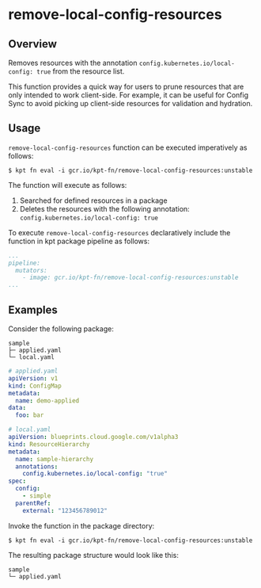 # remove-local-config-resources

## Overview

<!--mdtogo:Short-->

Removes resources with the annotation `config.kubernetes.io/local-config: true` from the resource list.

<!--mdtogo-->

This function provides a quick way for users to prune resources that are only intended to work client-side.
For example, it can be useful for Config Sync to avoid picking up client-side resources for validation and hydration.

<!--mdtogo:Long-->

## Usage

`remove-local-config-resources` function can be executed imperatively as follows:

```shell
$ kpt fn eval -i gcr.io/kpt-fn/remove-local-config-resources:unstable
```

The function will execute as follows:

1. Searched for defined resources in a package
2. Deletes the resources with the following annotation:
   `config.kubernetes.io/local-config: true`

To execute `remove-local-config-resources` declaratively include the function in kpt package pipeline as follows:
```yaml
...
pipeline:
  mutators:
    - image: gcr.io/kpt-fn/remove-local-config-resources:unstable
...
```

<!--mdtogo-->

## Examples

<!--mdtogo:Examples-->

Consider the following package:

```
sample
├─ applied.yaml
└─ local.yaml
```

```yaml
# applied.yaml
apiVersion: v1
kind: ConfigMap
metadata:
  name: demo-applied
data:
  foo: bar
```

```yaml
# local.yaml
apiVersion: blueprints.cloud.google.com/v1alpha3
kind: ResourceHierarchy
metadata:
  name: sample-hierarchy
  annotations:
    config.kubernetes.io/local-config: "true"
spec:
  config:
    - simple
  parentRef:
    external: "123456789012"
```

Invoke the function in the package directory:

```shell
$ kpt fn eval -i gcr.io/kpt-fn/remove-local-config-resources:unstable
```

The resulting package structure would look like this:

```
sample
└─ applied.yaml
```
